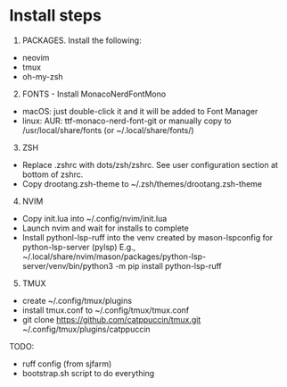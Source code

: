 # Install steps

1. PACKAGES. Install the following:
  - neovim
  - tmux
  - oh-my-zsh

2. FONTS - Install MonacoNerdFontMono
  - macOS: just double-click it and it will be added to Font Manager
  - linux: AUR: ttf-monaco-nerd-font-git
    or manually copy to /usr/local/share/fonts (or ~/.local/share/fonts/)

3. ZSH
  - Replace .zshrc with dots/zsh/zshrc. See user configuration section at bottom of zshrc.
  - Copy drootang.zsh-theme to ~/.zsh/themes/drootang.zsh-theme

4. NVIM
  - Copy init.lua into ~/.config/nvim/init.lua
  - Launch nvim and wait for installs to complete
  - Install pythonl-lsp-ruff into the venv created by mason-lspconfig for python-lsp-server (pylsp)
    E.g.,
      ~/.local/share/nvim/mason/packages/python-lsp-server/venv/bin/python3 -m pip install python-lsp-ruff

5. TMUX
  - create ~/.config/tmux/plugins
  - install tmux.conf to ~/.config/tmux/tmux.conf
  - git clone https://github.com/catppuccin/tmux.git ~/.config/tmux/plugins/catppuccin

TODO:
- ruff config (from sjfarm)
- bootstrap.sh script to do everything
